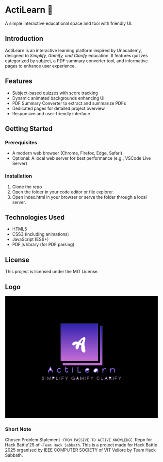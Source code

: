 # ActiLearn 🧠
A simple interactive educational space and tool with friendly UI. 

## Introduction
ActiLearn is an interactive learning platform inspired by Unacademy, designed to *Simplify, Gamify, and Clarify* education. It features quizzes categorized by subject, a PDF summary converter tool, and informative pages to enhance user experience.

## Features
- Subject-based quizzes with score tracking  
- Dynamic animated backgrounds enhancing UI  
- PDF Summary Converter to extract and summarize PDFs  
- Dedicated pages for detailed project overview  
- Responsive and user-friendly interface

## Getting Started
### Prerequisites
- A modern web browser (Chrome, Firefox, Edge, Safari)  
- Optional: A local web server for best performance (e.g., VSCode Live Server)

### Installation
1. Clone the repo
2. Open the folder in your code editor or file explorer.  
3. Open index.html in your browser or serve the folder through a local server.

## Technologies Used

- HTML5  
- CSS3 (including animations)  
- JavaScript (ES6+)  
- PDF.js library (for PDF parsing)

## License
This project is licensed under the MIT License.

## Logo
![Project Logo](Logo/yessssssssssssssssssss.jpg)


### Short Note
Chosen Problem Statement -`FROM PASSIVE TO ACTIVE KNOWLEDGE`. Repo for Hack Battle'25 of -`Team Hack Sabbath`. This is a project made for Hack Battle 2025 organised by IEEE COMPUTER SOCIETY of VIT Vellore by Team Hack Sabbath.
